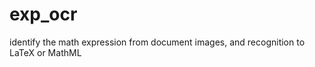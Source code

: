 exp_ocr
=======

identify the math expression from document images, and recognition to LaTeX or MathML
